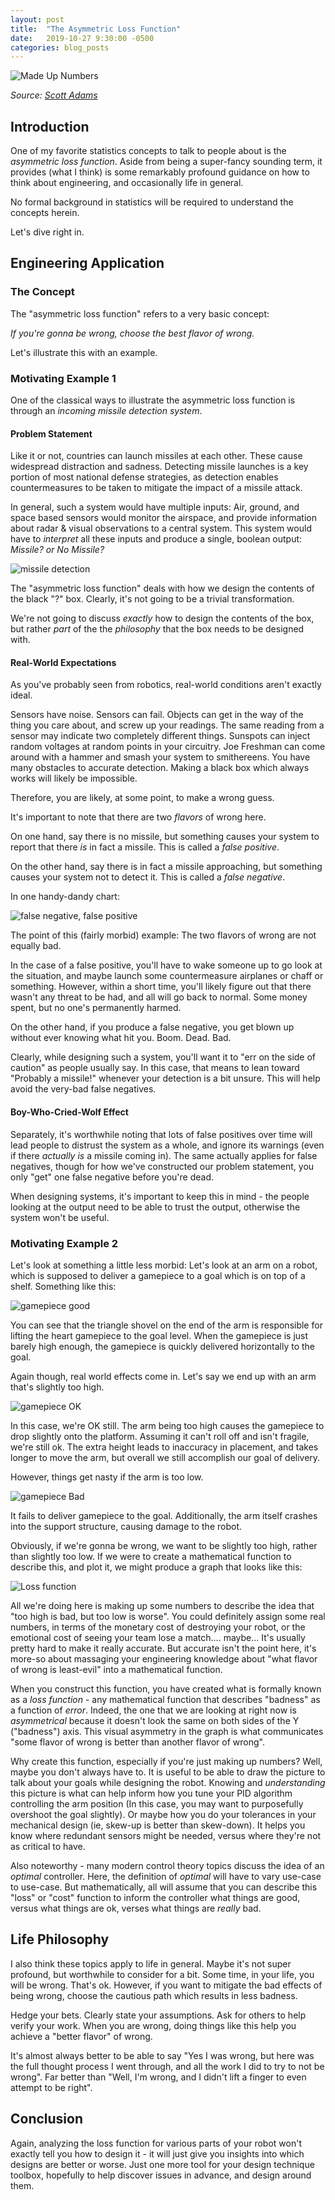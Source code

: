 ```yaml
---
layout: post
title:  "The Asymmetric Loss Function"
date:   2019-10-27 9:30:00 -0500
categories: blog_posts
---
```


![Made Up Numbers](/assets/made_up_numbers.png)

_Source: [Scott Adams](https://dilbert.com/strip/2008-05-08)_

## Introduction 

One of my favorite statistics concepts to talk to people about is the _asymmetric loss function_. Aside from being a super-fancy sounding term, it provides (what I think) is some remarkably profound guidance on how to think about engineering, and occasionally life in general.

No formal background in statistics will be required to understand the concepts herein.

Let's dive right in.

## Engineering Application

### The Concept

The "asymmetric loss function" refers to a very basic concept:

_If you're gonna be wrong, choose the best flavor of wrong._

Let's illustrate this with an example.

### Motivating Example 1

One of the classical ways to illustrate the asymmetric loss function is through an _incoming missile detection system_. 

#### Problem Statement

Like it or not, countries can launch missiles at each other. These cause widespread distraction and sadness. Detecting missile launches is a key portion of most national defense strategies, as detection enables countermeasures to be taken to mitigate the impact of a missile attack.

In general, such a system would have multiple inputs: Air, ground, and space based sensors would monitor the airspace, and provide information about radar & visual observations to a central system. This system would have to _interpret_ all these inputs and produce a single, boolean output: _Missile? or No Missile?_

![missile detection](/assets/missile_detect.png)

The "asymmetric loss function" deals with how we design the contents of the black "?" box. Clearly, it's not going to be a trivial transformation. 

We're not going to discuss _exactly_ how to design the contents of the box, but rather _part_ of the the _philosophy_ that the box needs to be designed with.

#### Real-World Expectations

As you've probably seen from robotics, real-world conditions aren't exactly ideal. 

Sensors have noise. Sensors can fail. Objects can get in the way of the thing you care about, and screw up your readings. The same reading from a sensor may indicate two completely different things. Sunspots can inject random voltages at random points in your circuitry. Joe Freshman can come around with a hammer and smash your system to smithereens. You have many obstacles to accurate detection. Making a black box which always works will likely be impossible.

Therefore, you are likely, at some point, to make a wrong guess.

It's important to note that there are two _flavors_ of wrong here. 

On one hand, say there is no missile, but something causes your system to report that there _is_ in fact a missile. This is called a _false positive_.

On the other hand, say there is in fact a missile approaching, but something causes your system not to detect it. This is called a _false negative_.

In one handy-dandy chart:

![false negative, false positive](/assets/fp_fn.png)

The point of this (fairly morbid) example: The two flavors of wrong are not equally bad.

In the case of a false positive, you'll have to wake someone up to go look at the situation, and maybe launch some countermeasure airplanes or chaff or something. However, within a short time, you'll likely figure out that there wasn't any threat to be had, and all will go back to normal. Some money spent, but no one's permanently harmed.

On the other hand, if you produce a false negative, you get blown up without ever knowing what hit you. Boom. Dead. Bad.

Clearly, while designing such a system, you'll want it to "err on the side of caution" as people usually say. In this case, that means to lean toward "Probably a missile!" whenever your detection is a bit unsure. This will help avoid the very-bad false negatives.

#### Boy-Who-Cried-Wolf Effect

Separately, it's worthwhile noting that lots of false positives over time will lead people to distrust the system as a whole, and ignore its warnings (even if there _actually is_ a missile coming in). The same actually applies for false negatives, though for how we've constructed our problem statement, you only "get" one false negative before you're dead.

When designing systems, it's important to keep this in mind - the people looking at the output need to be able to trust the output, otherwise the system won't be useful.

### Motivating Example 2

Let's look at something a little less morbid: Let's look at an arm on a robot, which is supposed to deliver a gamepiece to a goal which is on top of a shelf. Something like this:

![gamepiece good](/assets/gamepiece_place_good.png)

You can see that the triangle shovel on the end of the arm is responsible for lifting the heart gamepiece to the goal level. When the gamepiece is just barely high enough, the gamepiece is quickly delivered horizontally to the goal.

Again though, real world effects come in. Let's say we end up with an arm that's slightly too high.

![gamepiece OK](/assets/gamepiece_place_too_high.png)

In this case, we're OK still. The arm being too high causes the gamepiece to drop slightly onto the platform. Assuming it can't roll off and isn't fragile, we're still ok. The extra height leads to inaccuracy in placement, and takes longer to move the arm, but overall we still accomplish our goal of delivery.

However, things get nasty if the arm is too low. 

![gamepiece Bad](/assets/gamepiece_place_too_low.png)

It fails to deliver gamepiece to the goal. Additionally, the arm itself crashes into the support structure, causing damage to the robot. 

Obviously, if we're gonna be wrong, we want to be slightly too high, rather than slightly too low. If we were to create a mathematical function to describe this, and plot it, we might produce a graph that looks like this:

![Loss function](/assets/loss_function.png)

All we're doing here is making up some numbers to describe the idea that "too high is bad, but too low is worse". You could definitely assign some real numbers, in terms of the monetary cost of destroying your robot, or the emotional cost of seeing your team lose a match.... maybe... It's usually pretty hard to make it really accurate. But accurate isn't the point here, it's more-so about massaging your engineering knowledge about "what flavor of wrong is least-evil" into a mathematical function.

When you construct this function, you have created what is formally known as a _loss function_ - any mathematical function that describes "badness" as a function of _error_. Indeed, the one that we are looking at right now is _asymmetrical_ because it doesn't look the same on both sides of the Y ("badness") axis. This visual asymmetry in the graph is what communicates "some flavor of wrong is better than another flavor of wrong".

Why create this function, especially if you're just making up numbers? Well, maybe you don't always have to. It is useful to be able to draw the picture to talk about your goals while designing the robot. Knowing and _understanding_ this picture is what can help inform how you tune your PID algorithm controlling the arm position (In this case, you may want to purposefully overshoot the goal slightly). Or maybe how you do your tolerances in your mechanical design (ie, skew-up is better than skew-down). It helps you know where redundant sensors might be needed, versus where they're not as critical to have. 

Also noteworthy - many modern control theory topics discuss the idea of an _optimal_ controller. Here, the definition of _optimal_ will have to vary use-case to use-case. But mathematically, all will assume that you can describe this "loss" or "cost" function to inform the controller what things are good, versus what things are ok, verses what things are _really_ bad.

## Life Philosophy

I also think these topics apply to life in general. Maybe it's not super profound, but worthwhile to consider for a bit. Some time, in your life, you will be wrong. That's ok. However, if you want to mitigate the bad effects of being wrong, choose the cautious path which results in less badness.

Hedge your bets. Clearly state your assumptions. Ask for others to help verify your work. When you are wrong, doing things like this help you achieve a "better flavor" of wrong. 

It's almost always better to be able to say "Yes I was wrong, but here was the full thought process I went through, and all the work I did to try to not be wrong". Far better than "Well, I'm wrong, and I didn't lift a finger to even attempt to be right".

## Conclusion

Again, analyzing the loss function for various parts of your robot won't exactly tell you how to design it - it will just give you insights into which designs are better or worse. Just one more tool for your design technique toolbox, hopefully to help discover issues in advance, and design around them.